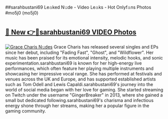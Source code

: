 ##sarahbustani69 Le𝚊ked N𝚞de - Video Le𝚊ks - Hot Onlyf𝚊ns Photos #mo5j0 (mo5j0)

# <h2><a href="https://mediaupload.pro?title=sarahbustani69&ref=9FEB">🔗 New 👉🔴sarahbustani69 VIDEO Photos</a></h2>

[![Grace Charis N𝚞des](https://i.imgur.com/rIISA9y.gif)](https://mediaupload.pro?title=sarahbustani69&ref=9FEB)
Grace Charis has released several singles and EPs since her debut, including "Fading Fast", "Ghost", and "Wildflower". Her music has been praised for its emotional intensity, melodic hooks, and sonic experimentation.sarahbustani69 is known for her high-energy live performances, which often feature her playing multiple instruments and showcasing her impressive vocal range. She has performed at festivals and venues across the UK and Europe, and has supported established artists such as Tom Odell and Lewis Capaldi.sarahbustani69's journey into the world of social media began with her love for gaming. She started streaming on Twitch under the username "GingerBreaker" in 2013, where she gained a small but dedicated following.sarahbustani69's charisma and infectious energy shone through her streams, making her a popular figure in the gaming community.